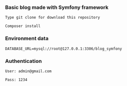 ### Basic blog made with Symfony framework

```
Type git clone for download this repository
```

```
Composer install
```

### Environment data
```
DATABASE_URL=mysql://root@127.0.0.1:3306/blog_symfony
```

### Authentication

```
User: admin@gmail.com
```
```
Pass: 1234
```


